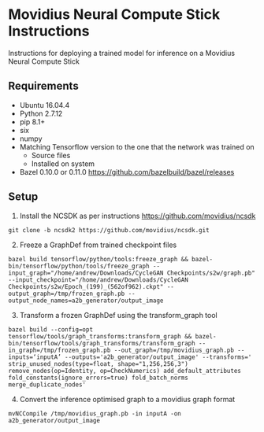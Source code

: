 # Movidius Neural Compute Stick Instructions
Instructions for deploying a trained model for inference on a Movidius Neural Compute Stick

## Requirements

- Ubuntu 16.04.4
- Python 2.7.12
- pip 8.1+
- six
- numpy
- Matching Tensorflow version to the one that the network was trained on
  - Source files
  - Installed on system
- Bazel 0.10.0 or 0.11.0 https://github.com/bazelbuild/bazel/releases

## Setup

1. Install the NCSDK as per instructions https://github.com/movidius/ncsdk
```
git clone -b ncsdk2 https://github.com/movidius/ncsdk.git
```
2. Freeze a GraphDef from trained checkpoint files
```
bazel build tensorflow/python/tools:freeze_graph && bazel-bin/tensorflow/python/tools/freeze_graph --input_graph="/home/andrew/Downloads/CycleGAN Checkpoints/s2w/graph.pb" --input_checkpoint="/home/andrew/Downloads/CycleGAN Checkpoints/s2w/Epoch_(199)_(562of962).ckpt" --output_graph=/tmp/frozen_graph.pb --output_node_names=a2b_generator/output_image
```

3. Transform a frozen GraphDef using the transform_graph tool
```
bazel build --config=opt tensorflow/tools/graph_transforms:transform_graph && bazel-bin/tensorflow/tools/graph_transforms/transform_graph --in_graph=/tmp/frozen_graph.pb --out_graph=/tmp/movidius_graph.pb --inputs=‘inputA’ --outputs='a2b_generator/output_image' --transforms=' strip_unused_nodes(type=float, shape="1,256,256,3") remove_nodes(op=Identity, op=CheckNumerics) add_default_attributes fold_constants(ignore_errors=true) fold_batch_norms merge_duplicate_nodes'
```
4. Convert the inference optimised graph to a movidius graph format
```
mvNCCompile /tmp/movidius_graph.pb -in inputA -on a2b_generator/output_image
```
